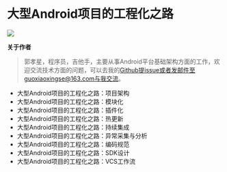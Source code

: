 # 大型Android项目的工程化之路

<img src="https://github.com/guoxiaoxing/software-engineering/raw/master/art/project_logo.png"/>

**关于作者**

>郭孝星，程序员，吉他手，主要从事Android平台基础架构方面的工作，欢迎交流技术方面的问题，可以去我的[Github](https://github.com/guoxiaoxing)提issue或者发邮件至guoxiaoxingse@163.com与我交流。


- 大型Android项目的工程化之路：项目架构
- 大型Android项目的工程化之路：模块化
- 大型Android项目的工程化之路：插件化
- 大型Android项目的工程化之路：热更新
- 大型Android项目的工程化之路：持续集成
- 大型Android项目的工程化之路：异常采集与分析
- 大型Android项目的工程化之路：编码规范
- 大型Android项目的工程化之路：SDK设计
- 大型Android项目的工程化之路：VCS工作流